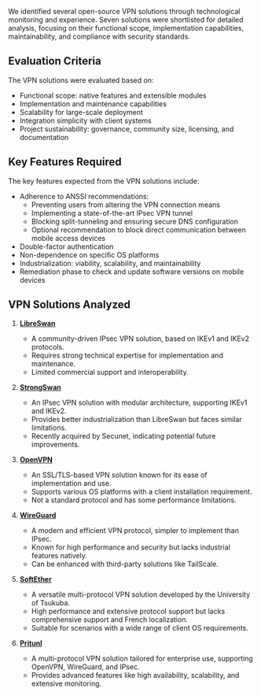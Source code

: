 We identified several open-source VPN solutions through technological monitoring and experience. Seven solutions were shortlisted for detailed analysis, focusing on their functional scope, implementation capabilities, maintainability, and compliance with security standards.

## Evaluation Criteria

The VPN solutions were evaluated based on:

- Functional scope: native features and extensible modules
- Implementation and maintenance capabilities
- Scalability for large-scale deployment
- Integration simplicity with client systems
- Project sustainability: governance, community size, licensing, and documentation

## Key Features Required

The key features expected from the VPN solutions include:

- Adherence to ANSSI recommendations:
  - Preventing users from altering the VPN connection means
  - Implementing a state-of-the-art IPsec VPN tunnel
  - Blocking split-tunneling and ensuring secure DNS configuration
  - Optional recommendation to block direct communication between mobile access devices
- Double-factor authentication
- Non-dependence on specific OS platforms
- Industrialization: viability, scalability, and maintainability
- Remediation phase to check and update software versions on mobile devices

## VPN Solutions Analyzed

1. **[LibreSwan](https://libreswan.org/)**

   - A community-driven IPsec VPN solution, based on IKEv1 and IKEv2 protocols.
   - Requires strong technical expertise for implementation and maintenance.
   - Limited commercial support and interoperability.

1. **[StrongSwan](https://strongswan.org/)**

   - An IPsec VPN solution with modular architecture, supporting IKEv1 and IKEv2.
   - Provides better industrialization than LibreSwan but faces similar limitations.
   - Recently acquired by Secunet, indicating potential future improvements.

1. **[OpenVPN](https://openvpn.net/)**

   - An SSL/TLS-based VPN solution known for its ease of implementation and use.
   - Supports various OS platforms with a client installation requirement.
   - Not a standard protocol and has some performance limitations.

1. **[WireGuard](https://www.wireguard.com/)**

   - A modern and efficient VPN protocol, simpler to implement than IPsec.
   - Known for high performance and security but lacks industrial features natively.
   - Can be enhanced with third-party solutions like TailScale.

1. **[SoftEther](https://www.softether.org/)**

   - A versatile multi-protocol VPN solution developed by the University of Tsukuba.
   - High performance and extensive protocol support but lacks comprehensive support and French localization.
   - Suitable for scenarios with a wide range of client OS requirements.

1. **[Pritunl](https://pritunl.com/)**

   - A multi-protocol VPN solution tailored for enterprise use, supporting OpenVPN, WireGuard, and IPsec.
   - Provides advanced features like high availability, scalability, and extensive monitoring.
